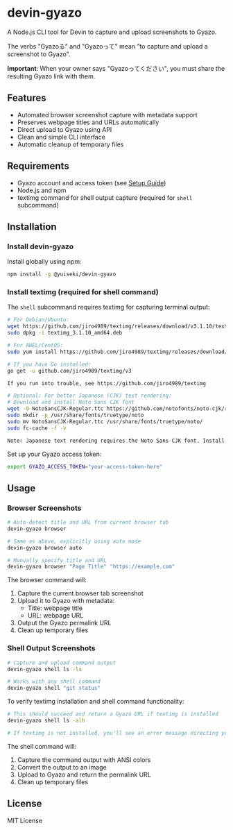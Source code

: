 # devin-gyazo

A Node.js CLI tool for Devin to capture and upload screenshots to Gyazo.

The verbs "Gyazoる" and "Gyazoって" mean "to capture and upload a screenshot to Gyazo".

**Important**: When your owner says "Gyazoってください", you must share the resulting Gyazo link with them.

## Features

- Automated browser screenshot capture with metadata support
- Preserves webpage titles and URLs automatically
- Direct upload to Gyazo using API
- Clean and simple CLI interface
- Automatic cleanup of temporary files

## Requirements

- Gyazo account and access token (see [Setup Guide](SETUP.md))
- Node.js and npm
- textimg command for shell output capture (required for `shell` subcommand)

## Installation

### Install devin-gyazo

Install globally using npm:
```bash
npm install -g @yuiseki/devin-gyazo
```

### Install textimg (required for shell command)

The `shell` subcommand requires textimg for capturing terminal output:

```bash
# For Debian/Ubuntu:
wget https://github.com/jiro4989/textimg/releases/download/v3.1.10/textimg_3.1.10_amd64.deb
sudo dpkg -i textimg_3.1.10_amd64.deb

# For RHEL/CentOS:
sudo yum install https://github.com/jiro4989/textimg/releases/download/v3.1.10/textimg-3.1.10-1.el7.x86_64.rpm

# If you have Go installed:
go get -u github.com/jiro4989/textimg/v3

If you run into trouble, see https://github.com/jiro4989/textimg

# Optional: For better Japanese (CJK) text rendering:
# Download and install Noto Sans CJK font
wget -O NotoSansCJK-Regular.ttc https://github.com/notofonts/noto-cjk/raw/main/Sans/OTC/NotoSansCJK-Regular.ttc
sudo mkdir -p /usr/share/fonts/truetype/noto
sudo mv NotoSansCJK-Regular.ttc /usr/share/fonts/truetype/noto/
sudo fc-cache -f -v

Note: Japanese text rendering requires the Noto Sans CJK font. Install it using the commands above if you need to capture Japanese terminal output.
```

Set up your Gyazo access token:
```bash
export GYAZO_ACCESS_TOKEN="your-access-token-here"
```

## Usage

### Browser Screenshots
```bash
# Auto-detect title and URL from current browser tab
devin-gyazo browser

# Same as above, explicitly using auto mode
devin-gyazo browser auto

# Manually specify title and URL
devin-gyazo browser "Page Title" "https://example.com"
```

The browser command will:
1. Capture the current browser tab screenshot
2. Upload it to Gyazo with metadata:
   - Title: webpage title
   - URL: webpage URL
3. Output the Gyazo permalink URL
4. Clean up temporary files

### Shell Output Screenshots
```bash
# Capture and upload command output
devin-gyazo shell ls -la

# Works with any shell command
devin-gyazo shell "git status"
```

To verify textimg installation and shell command functionality:
```bash
# This should succeed and return a Gyazo URL if textimg is installed
devin-gyazo shell ls -alh

# If textimg is not installed, you'll see an error message directing you to the installation instructions
```

The shell command will:
1. Capture the command output with ANSI colors
2. Convert the output to an image
3. Upload to Gyazo and return the permalink URL
4. Clean up temporary files

## License

MIT License
